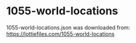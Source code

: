 # 1055-world-locations

1055-world-locations.json was downloaded from:
https://lottiefiles.com/1055-world-locations
